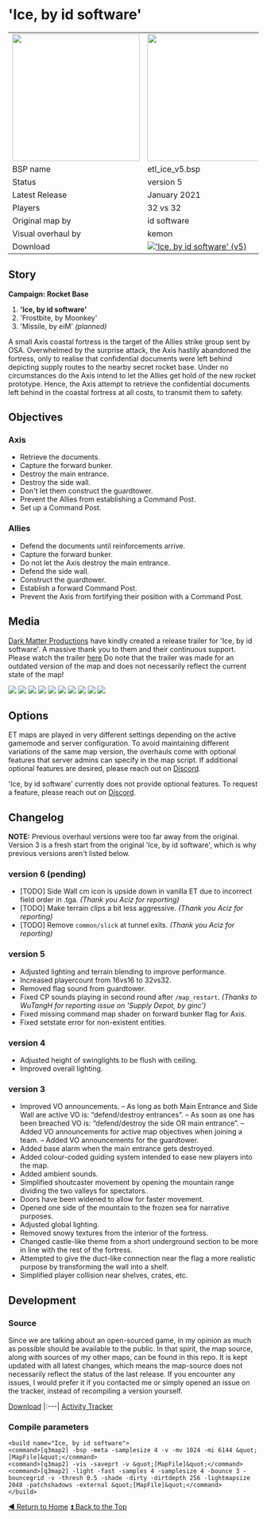 # 'Ice, by id software'

<table>
 <tr>
  <td><a href="https://raw.githubusercontent.com/realkemon/home/master/levelshots/ice.png"><img src="https://raw.githubusercontent.com/realkemon/home/master/levelshots/ice.png" width="256"/></a></td>
  <td><a href="https://raw.githubusercontent.com/realkemon/home/master/levelshots/ice_cc.png"><img src="https://raw.githubusercontent.com/realkemon/home/master/levelshots/ice_cc.png" width="256"/></a></td>
  <td rowspan="8"><b>Index:</b><br>
<a href="https://github.com/realkemon/home/blob/master/README.md">Home</a><br>
<ul>
 <li><a href="https://github.com/realkemon/home/blob/master/pages/etl_ice.md#story">Story</a></li>
 <li><a href="https://github.com/realkemon/home/blob/master/pages/etl_ice.md#objectives">Objectives</a></li>
 <li><a href="https://github.com/realkemon/home/blob/master/pages/etl_ice.md#media">Media</a></li>
 <li><a href="https://github.com/realkemon/home/blob/master/pages/etl_ice.md#options">Options</a></li>
 <li><a href="https://github.com/realkemon/home/blob/master/pages/etl_ice.md#changelog">Changelog</a></li>
 <ul>
  <li><a href="https://github.com/realkemon/home/blob/master/pages/etl_ice.md#version-6-pending">version 6 (pending)</a></li>
  <li><a href="https://github.com/realkemon/home/blob/master/pages/etl_ice.md#version-5">version 5</a></li>
  <li><a href="https://github.com/realkemon/home/blob/master/pages/etl_ice.md#version-4">version 4</a></li>
  <li><a href="https://github.com/realkemon/home/blob/master/pages/etl_ice.md#version-3">version 3</a></li>
 </ul>
 <li><a href="https://github.com/realkemon/home/blob/master/pages/etl_ice.md#development">Development</a></li>
 <ul>
  <li><a href="https://github.com/realkemon/home/blob/master/pages/etl_ice.md#source">Source</a></li>
  <li><a href="https://github.com/realkemon/home/blob/master/pages/etl_ice.md#compile-parameters">Compile Parameters</a></li>
 </ul></td>
 </tr>
 <tr>
  <td>BSP name</td>
  <td>etl_ice_v5.bsp</td>
 </tr>
 <tr>
  <td>Status</td>
  <td>version 5</td>
 </tr>
 <tr> 
  <td>Latest Release</td>
  <td>January 2021</td>
 </tr>
 <tr>
  <td>Players</td>
  <td>32 vs 32</td>
 </tr>
 <tr>
  <td>Original map by</td>
  <td>id software</td>
 </tr>
 <tr>
  <td>Visual overhaul by</td>
  <td>kemon</td>
 </tr>
 <tr>
  <td>Download</td>
  <td><a href="https://www.moddb.com/mods/etlegacy/addons/ice-by-id-software-v5" title="Download 'Ice, by id software' (v5) - Mod DB" target="_blank"><img src="https://button.moddb.com/download/medium/207301.png" alt="'Ice, by id software' (v5)" /></a></td>
 </tr>
</table>


## Story
**Campaign: Rocket Base** 
1. **'Ice, by id software'**
2. 'Frostbite, by Moonkey'
3. 'Missile, by eiM' _(planned)_

A small Axis coastal fortress is the target of the Allies strike group sent by OSA. Overwhelmed by the surprise attack, the Axis hastily abandoned the fortress, only to realise that confidential documents were left behind depicting supply routes to the nearby secret rocket base. Under no circumstances do the Axis intend to let the Allies get hold of the new rocket prototype. Hence, the Axis attempt to retrieve the confidential documents left behind in the coastal fortress at all costs, to transmit them to safety.

## Objectives

### Axis
* Retrieve the documents.
* Capture the forward bunker.
* Destroy the main entrance.
* Destroy the side wall.
* Don't let them construct the guardtower.
* Prevent the Allies from establishing a Command Post.
* Set up a Command Post.

### Allies
* Defend the documents until reinforcements arrive.
* Capture the forward bunker.
* Do not let the Axis destroy the main entrance.
* Defend the side wall.
* Construct the guardtower.
* Establish a forward Command Post.
* Prevent the Axis from fortifying their position with a Command Post.

## Media
[Dark Matter Productions](https://darkmatterpro.wixsite.com/site) have kindly created a release trailer for 'Ice, by id software'. A massive thank you to them and their continuous support. Please watch the trailer [here](https://www.youtube.com/watch?v=W0WQi0tjfQ4) Do note that the trailer was made for an outdated version of the map and does not necessarily reflect the current state of the map!

<a href="https://i.imgur.com/hl0naOZ.jpg"><img src="https://i.imgur.com/hl0naOZ.jpg"></a>
<a href="https://i.imgur.com/zwyDFKD.jpg"><img src="https://i.imgur.com/zwyDFKD.jpg"></a>
<a href="https://i.imgur.com/vQA43rW.jpg"><img src="https://i.imgur.com/vQA43rW.jpg"></a>
<a href="https://i.imgur.com/8r3IH8j.jpg"><img src="https://i.imgur.com/8r3IH8j.jpg"></a>
<a href="https://i.imgur.com/4CsMVWO.jpg"><img src="https://i.imgur.com/4CsMVWO.jpg"></a>
<a href="https://i.imgur.com/rEAKy2Q.jpg"><img src="https://i.imgur.com/rEAKy2Q.jpg"></a>
<a href="https://i.imgur.com/f68IAQj.jpg"><img src="https://i.imgur.com/f68IAQj.jpg"></a>
<a href="https://i.imgur.com/YZPcgiq.jpg"><img src="https://i.imgur.com/YZPcgiq.jpg"></a>
<a href="https://i.imgur.com/DCODrSI.jpg"><img src="https://i.imgur.com/DCODrSI.jpg"></a>
<a href="https://i.imgur.com/ASadpLv.jpg"><img src="https://i.imgur.com/ASadpLv.jpg"></a>


## Options
ET maps are played in very different settings depending on the active gamemode and server configuration. To avoid maintaining different variations of the same map version, the overhauls come with optional features that server admins can specify in the map script. If additional optional features are desired, please reach out on [Discord](https://discord.gg/QECRUG9VAY).

'Ice, by id software' currently does not provide optional features. To request a feature, please reach out on [Discord](https://discord.gg/QECRUG9VAY).


## Changelog
**NOTE:** Previous overhaul versions were too far away from the original. Version 3 is a fresh start from the original 'Ice, by id software', which is why previous versions aren't listed below.

### version 6 (pending)

* [TODO] Side Wall cm icon is upside down in vanilla ET due to incorrect field order in .tga. *(Thank you Aciz for reporting)*
* [TODO] Make terrain clips a bit less aggressive. *(Thank you Aciz for reporting)*
* [TODO] Remove `common/slick` at tunnel exits. *(Thank you Aciz for reporting)*

### version 5

* Adjusted lighting and terrain blending to improve performance.
* Increased playercount from 16vs16 to 32vs32.
* Removed flag sound from guardtower.
* Fixed CP sounds playing in second round after `/map_restart`. *(Thanks to WuTangH for reporting issue on 'Supply Depot, by ginc')*
* Fixed missing command map shader on forward bunker flag for Axis.
* Fixed setstate error for non-existent entities.

### version 4

* Adjusted height of swinglights to be flush with ceiling.
* Improved overall lighting.

### version 3

* Improved VO announcements.
    – As long as both Main Entrance and Side Wall are active VO is: “defend/destroy entrances”.
    – As soon as one has been breached VO is: “defend/destroy the side OR main entrance”.
    – Added VO announcements for active map objectives when joining a team.
    – Added VO announcements for the guardtower.
* Added base alarm when the main entrance gets destroyed.
* Added colour-coded guiding system intended to ease new players into the map.
* Added ambient sounds.
* Simplified shoutcaster movement by opening the mountain range dividing the two valleys for spectators.
* Doors have been widened to allow for faster movement.
* Opened one side of the mountain to the frozen sea for narrative purposes.
* Adjusted global lighting.
* Removed snowy textures from the interior of the fortress.
* Changed castle-like theme from a short underground section to be more in line with the rest of the fortress.
* Attempted to give the duct-like connection near the flag a more realistic purpose by transforming the wall into a shelf.
* Simplified player collision near shelves, crates, etc.


## Development
 
### Source

Since we are talking about an open-sourced game, in my opinion as much as possible should be available to the public. In that spirit, the map source, along with sources of my other maps, can be found in this repo. It is kept updated with all latest changes, which means the map-source does not necessarily reflect the status of the last release. If you encounter any issues, I would prefer it if you contacted me or simply opened an issue on the tracker, instead of recompiling a version yourself.

[Download](https://github.com/realkemon/home/tree/master/maps)
|:---|
[Activity Tracker](https://github.com/realkemon/home/milestone/1)

### Compile parameters
```
<build name="Ice, by id software">
<command>[q3map2] -bsp -meta -samplesize 4 -v -mv 1024 -mi 6144 &quot;[MapFile]&quot;</command>
<command>[q3map2] -vis -saveprt -v &quot;[MapFile]&quot;</command>
<command>[q3map2] -light -fast -samples 4 -samplesize 4 -bounce 3 -bouncegrid -v -thresh 0.5 -shade -dirty -dirtdepth 256 -lightmapsize 2048 -patchshadows -external &quot;[MapFile]&quot;</command>
</build>
```

[:arrow_backward: Return to Home](https://github.com/realkemon/home/blob/master/README.md) [:arrow_double_up: Back to the Top](https://github.com/realkemon/home/blob/master/pages/etl_ice.md)
